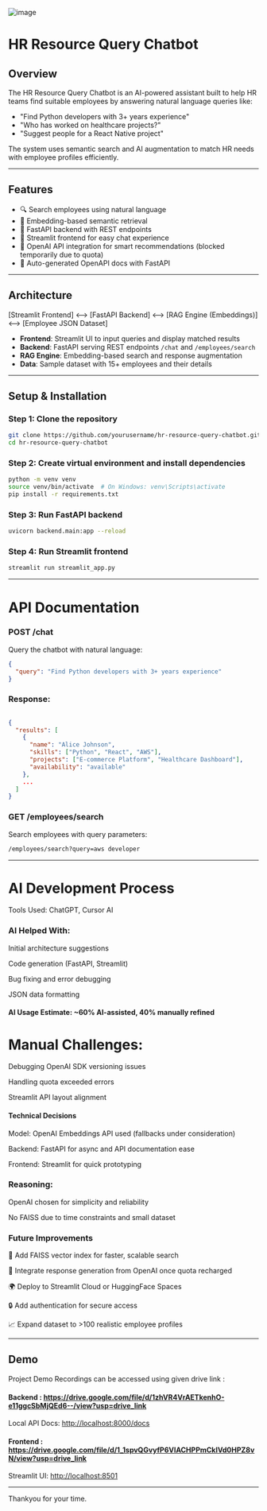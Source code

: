 ![image](https://github.com/user-attachments/assets/61cf6144-5040-4461-8671-4ced929c8c1d)

# HR Resource Query Chatbot
## Overview

The HR Resource Query Chatbot is an AI-powered assistant built to help HR teams find suitable employees by answering natural language queries like:

- "Find Python developers with 3+ years experience"
- "Who has worked on healthcare projects?"
- "Suggest people for a React Native project"

The system uses semantic search and AI augmentation to match HR needs with employee profiles efficiently.

---

## Features

- 🔍 Search employees using natural language
- 🤖 Embedding-based semantic retrieval
- 📄 FastAPI backend with REST endpoints
- 💬 Streamlit frontend for easy chat experience
- 🧠 OpenAI API integration for smart recommendations (blocked temporarily due to quota)
- 🔎 Auto-generated OpenAPI docs with FastAPI

---

## Architecture

[Streamlit Frontend] <--> [FastAPI Backend] <--> [RAG Engine (Embeddings)] <--> [Employee JSON Dataset]


- **Frontend**: Streamlit UI to input queries and display matched results  
- **Backend**: FastAPI serving REST endpoints `/chat` and `/employees/search`  
- **RAG Engine**: Embedding-based search and response augmentation  
- **Data**: Sample dataset with 15+ employees and their details  

---

## Setup & Installation

### Step 1: Clone the repository

```bash
git clone https://github.com/yourusername/hr-resource-query-chatbot.git
cd hr-resource-query-chatbot
```
### Step 2: Create virtual environment and install dependencies

```bash
python -m venv venv
source venv/bin/activate  # On Windows: venv\Scripts\activate
pip install -r requirements.txt
```

### Step 3: Run FastAPI backend

```bash
uvicorn backend.main:app --reload
```

### Step 4: Run Streamlit frontend

```bash
streamlit run streamlit_app.py
```
---

# API Documentation
### POST /chat
Query the chatbot with natural language:

```json
{
  "query": "Find Python developers with 3+ years experience"
}
```
### Response:

```json

{
  "results": [
    {
      "name": "Alice Johnson",
      "skills": ["Python", "React", "AWS"],
      "projects": ["E-commerce Platform", "Healthcare Dashboard"],
      "availability": "available"
    },
    ...
  ]
}

```
### GET /employees/search

Search employees with query parameters:

```bash
/employees/search?query=aws developer
```

---

# AI Development Process

Tools Used: ChatGPT, Cursor AI

### AI Helped With:

Initial architecture suggestions

Code generation (FastAPI, Streamlit)

Bug fixing and error debugging

JSON data formatting

#### AI Usage Estimate: ~60% AI-assisted, 40% manually refined

# Manual Challenges:

Debugging OpenAI SDK versioning issues

Handling quota exceeded errors

Streamlit API layout alignment

#### Technical Decisions
Model: OpenAI Embeddings API used (fallbacks under consideration)

Backend: FastAPI for async and API documentation ease

Frontend: Streamlit for quick prototyping

### Reasoning:

OpenAI chosen for simplicity and reliability

No FAISS due to time constraints and small dataset

### Future Improvements

🔁 Add FAISS vector index for faster, scalable search

💬 Integrate response generation from OpenAI once quota recharged

🌍 Deploy to Streamlit Cloud or HuggingFace Spaces

🔒 Add authentication for secure access

📈 Expand dataset to >100 realistic employee profiles

---

## Demo
Project Demo Recordings can be accessed using given drive link : 

#### Backend : https://drive.google.com/file/d/1zhVR4VrAETkenhO-e11ggcSbMjQEd6--/view?usp=drive_link
Local API Docs: [http://localhost:8000/docs](http://127.0.0.1:8000/docs)


#### Frontend : https://drive.google.com/file/d/1_1spvQGvyfP6VIACHPPmCkIVd0HPZ8vN/view?usp=drive_link
Streamlit UI: [http://localhost:8501](http://localhost:8502/)

---

Thankyou for your time. 
